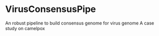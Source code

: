 # VirusConsensusPipe
An robust pipeline to build consensus genome for virus genome
A case study on camelpox
